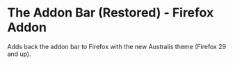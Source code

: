The Addon Bar (Restored)   -   Firefox Addon
=============================

Adds back the addon bar to Firefox with the new Australis theme (Firefox 29 and up).
